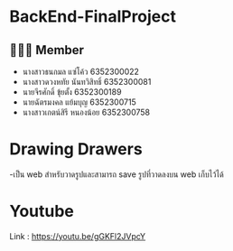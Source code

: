 # BackEnd-FinalProject
<h2> 👨🏻‍💻 Member </h2>

- นางสาวธนกมล แซ่โค้ว	6352300022
- นางสาวดวงหทัย นันทวิสิทธิ์ 6352300081
- นายจีรศักดิ์ ขุ้ยตั้ง	6352300189
- นายฉัตรมงคล แย้มบุญ	6352300715
- นางสาวเกตน์สิรี หนองน้อย 6352300758​

# Drawing Drawers
-เป็น web สำหรับวาดรูปและสามารถ save รูปที่วาดลงบน web เก็บไว้ได้

# Youtube
Link : https://youtu.be/gGKFl2JVpcY
